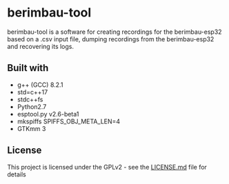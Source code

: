 # berimbau-tool

berimbau-tool is a software for creating recordings for the berimbau-esp32 based on a .csv input file, dumping recordings from the berimbau-esp32 and recovering its logs.

## Built with

* g++ (GCC) 8.2.1
* std=c++17
* stdc++fs
* Python2.7
* esptool.py v2.6-beta1
* mkspiffs SPIFFS_OBJ_META_LEN=4
* GTKmm 3

## License

This project is licensed under the GPLv2 - see the [LICENSE.md](LICENSE.md) file for details

